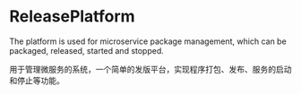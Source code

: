 # ReleasePlatform
The platform is used for microservice package management, which can be packaged, released, started and stopped.

用于管理微服务的系统，一个简单的发版平台，实现程序打包、发布、服务的启动和停止等功能。
